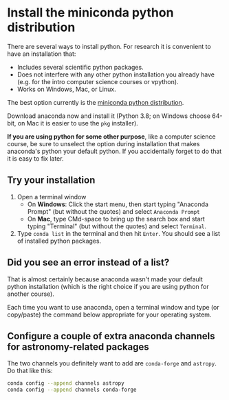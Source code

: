 # Install the miniconda python distribution

There are several ways to install python. For research it is convenient to have an installation that:

+ Includes several scientific python packages.
+ Does not interfere with any other python installation you already have (e.g. for the intro computer science courses or vpython).
+ Works on Windows, Mac, or Linux.

The best option currently is the [miniconda python distribution](https://docs.conda.io/en/latest/miniconda.html).

Download anaconda now and install it (Python 3.8; on Windows choose 64-bit, on Mac it is easier to use the `pkg` installer). 

**If you are using python for some other purpose**, like a computer science course, be sure to unselect the option during installation that makes anaconda's python your default python. If you accidentally forget to do that it is easy to fix later.

## Try your installation

1. Open a terminal window
    + On **Windows**: Click the start menu, then start typing "Anaconda Prompt" (but without the quotes) and select `Anaconda Prompt`
    + On **Mac**, type CMd-space to bring up the search box and start typing "Terminal" (but without the quotes) and select `Terminal`.
2. Type `conda list` in the terminal and then hit `Enter`. You should see a  list of installed python packages.

## Did you see an error instead of a list?

That is almost certainly because anaconda wasn't made your default python installation (which is the right choice if you are using python for another course).

Each time you want to use anaconda, open a terminal window and type (or copy/paste) the command below appropriate for your operating system.

## Configure a couple of extra anaconda channels for astronomy-related packages 

The two channels you definitely want to add are `conda-forge` and `astropy`. Do that like this:

```bash
conda config --append channels astropy 
conda config --append channels conda-forge
```
